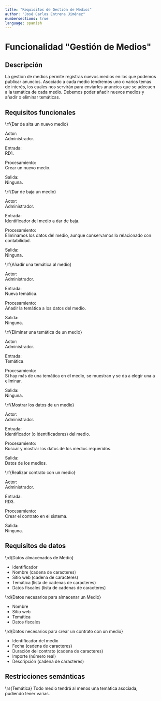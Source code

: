 ```yaml
---
title: "Requisitos de Gestión de Medios"
author: "José Carlos Entrena Jiménez"
numbersections: true
language: spanish
---
```


# Funcionalidad "Gestión de Medios"

## Descripción 

La gestión de medios permite registras nuevos medios en los que podemos publicar anuncios. Asociado a cada medio tendremos uno o varios temas de interés, los cuales nos servirán para enviarles anuncios que se adecuen a la temática de cada medio. Debemos poder añadir nuevos medios y añadir o eliminar temáticas. 

## Requisitos funcionales 

\rf{Dar de alta un nuevo medio}

Actor:  
Administrador. 

Entrada:  
RD1. 

Procesamiento:  
Crear un nuevo medio. 

Salida:  
Ninguna. 

\rf{Dar de baja un medio}

Actor:  
Administrador. 

Entrada:  
Identificador del medio a dar de baja. 

Procesamiento:  
Eliminamos los datos del medio, aunque conservamos lo relacionado con contabilidad. 

Salida:  
Ninguna. 

\rf{Añadir una temática al medio}
 
Actor:  
Administrador. 

Entrada:  
Nueva temática.

Procesamiento:  
Añadir la temática a los datos del medio. 

Salida:  
Ninguna. 

\rf{Eliminar una temática de un medio}

Actor:  
Administrador. 

Entrada:  
Temática. 

Procesamiento:  
Si hay más de una temática en el medio, se muestran y se da a elegir una a eliminar. 

Salida:  
Ninguna. 


\rf{Mostrar los datos de un medio}

Actor:  
Administrador.

Entrada:  
Identificador (o identificadores) del medio. 

Procesamiento:  
Buscar y mostrar los datos de los medios requeridos. 

Salida:  
Datos de los medios. 

\rf{Realizar contrato con un medio}

Actor:  
Administrador. 

Entrada:  
RD3.
   
Procesamiento:  
Crear el contrato en el sistema.

Salida:  
Ninguna. 
   

## Requisitos de datos

\rd{Datos almacenados de Medio}

   - Identificador
   - Nombre (cadena de caracteres)
   - Sitio web (cadena de caracteres)
   - Temática (lista de cadenas de caracteres)
   - Datos fiscales (lista de cadenas de caracteres)

\rd{Datos necesarios para almacenar un Medio}

   - Nombre
   - Sitio web 
   - Temática
   - Datos fiscales
   
\rd{Datos necesarios para crear un contrato con un medio}

   - Identificador del medio
   - Fecha (cadena de caracteres)
   - Duración del contrato (cadena de caracteres)
   - Importe (número real)
   - Descripción (cadena de caracteres)


## Restricciones semánticas

\rs{Temática}
Todo medio tendrá al menos una temática asociada, pudiendo tener varias. 

